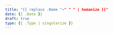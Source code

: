```yaml
---
title: "{{ replace .Name "-" " " | humanize }}"
date: {{ .Date }}
draft: true
type: {{ .Type | singularize }}
---
```


